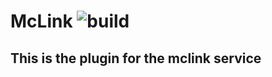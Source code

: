 # McLink ![build](https://github.com/github/docs/actions/workflows/main.yml/badge.svg)

## This is the plugin for the mclink service
